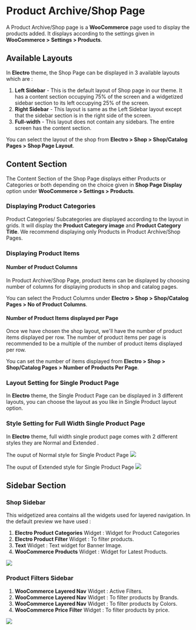# Product Archive/Shop Page

A Product Archive/Shop page is a **WooCommerce** page used to display the products added. It displays according to the settings given in **WooCommerce > Settings > Products**.

## Available Layouts

In **Electro** theme, the Shop Page can be displayed in 3 available layouts which are :
1. **Left Sidebar** - This is the default layout of Shop page in our theme. It has a content section occupying 75% of the screen and a widgetized sidebar section to its left occupying 25% of the screen.
2. **Right Sidebar** - This layout is same as the Left Sidebar layout except that the sidebar section is in the right side of the screen.
3. **Full-width** - This layout does not contain any sidebars. The entire screen has the content section.

You can select the layout of the shop from **Electro > Shop > Shop/Catalog Pages > Shop Page Layout**.

## Content Section

The Content Section of the Shop Page displays either Products or Categories or both depending on the choice given in **Shop Page Display** option under **WooCommerce > Settings > Products**.

### Displaying Product Categories

Product Categories/ Subcategories are displayed according to the layout in grids. It will display the **Product Category image** and **Product Category Title**. We recommend displaying only Products in Product Archive/Shop Pages.

### Displaying Product Items

#### Number of Product Columns

In Product Archive/Shop Page, product items can be displayed by choosing number of columns for displaying products in shop and catalog pages.

You can select the Product Columns under **Electro > Shop > Shop/Catalog Pages > No of Product Columns**.

#### Number of Product Items displayed per Page

Once we have chosen the shop layout, we'll have the number of product items displayed per row. The number of product items per page is recommended to be a multiple of the number of product items displayed per row.

You can set the number of items displayed from **Electro > Shop > Shop/Catalog Pages > Number of Products Per Page**.


### Layout Setting for Single Product Page

In **Electro** theme, the Single Product Page can be displayed in 3 different layouts, you can choose the layout as you like in Single Product layout option.

### Style Setting for Full Width Single Product Page
In **Electro** theme, full width single product page comes with 2 different styles they are Normal and Extended .

The ouput of Normal style for Single Product Page
![](http://transvelo.github.io/docs/electro/images/normal-style.png)

The ouput of Extended style for Single Product Page
![](http://transvelo.github.io/docs/electro/images/extended-style.png)
## Sidebar Section

### Shop Sidebar

This widgetized area contains all the widgets used for layered navigation. In the default preview we have used :

1. **Electro Product Categories** Widget : Widget for Product Categories
2. **Electro Product Filter** Widget : To filter products.
3. **Text** Widget : Text widget for Banner Image.
4. **WooCommerce Products** Widget : Widget for Latest Products.

![](http://transvelo.github.io/docs/electro/images/shop-sidebar-widget.png)

### Product Filters Sidebar

1. **WooCommerce Layered Nav** Widget : Active Filters.
2. **WooCommerce Layered Nav** Widget : To filter products by Brands.
3. **WooCommerce Layered Nav** Widget : To filter products by Colors.
4. **WooCommerce Price Filter** Widget : To filter products by price.


![](http://transvelo.github.io/docs/electro/images/product-filter-widget.png)
